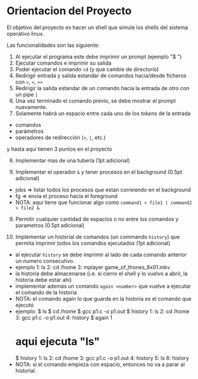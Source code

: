 Orientacion del Proyecto
========================

El objetivo del proyecto es hacer un shell que simule los shells del sistema operativo linux.

Las funcionalidades son las siguiente:

1. Al ejecutar el programa este debe imprimir un prompt (ejemplo "$ ")
2. Ejecutar comandos e imprimir su salida
3. Poder ejecutar el comando `cd` (y que cambie de directorio)
4. Redirigir entrada y salida estandar de comandos hacia/desde ficheros con `>`, `<`, `>>`
5. Redirigir la salida estandar de un comando hacia la entrada de otro con un pipe `|`
6. Una vez terminado el comando previo, se debe mostrar el prompt nuevamente.
7. Solamente habrá un espacio entre cada uno de los *tokens* de la entrada
  * comandos
  * parámetros
  * operadores de redirección (`>`, `|`, etc.)

y hasta aqui tienen 3 puntos en el proyecto

8. Implementar mas de una tubería (1pt adicional)

9. Implementar el operador `&` y tener procesos en el background (0.5pt adicional)
  * jobs => listar todos los procesos que estan correiendo en el background
  * fg <pid> => envia el proceso <pid> hacia el foreground
  * NOTA: aqui tiene que funcionar algo como `command1 < file1 | command2 > file2 &`

9. Permitir cualquier cantidad de espacios o no entre los comandos y parametros (0.5pt adicional)

10. Implementar un historial de comandos (un commando `history`) que permita imprimir todos los comandos ejecutados (1pt adicional)
  * al ejecutar `history` se debe imprimir al lado de cada comando anterior un numero consecutivo.
  * ejemplo
    1: ls
    2: cd /home
    3: mplayer game_of_thones_8x01.mkv
  * la historia debe almacenarse (i.e. si cierro el shell y lo vuelvo a abrir, la historia debe estar ahi)
  * implementar además un comando `again <number>` que vuelve a ejecutar el comando <number> de la historia
  * NOTA: el comando again lo que guarda en la historia es el comando que ejecutó
  * ejemplo:
    $ ls
    $ cd /home
    $ gcc p1.c -o p1.out
    $ history
      1: ls
      2: cd /home
      3: gcc p1.c -o p1.out
      4: history
    $ again 1
    # aqui ejecuta  "ls"
    $ history
      1: ls
      2: cd /home
      3: gcc p1.c -o p1.out
      4: history
      5: ls
      6: history
  * NOTA: si el comando empieza con espacio, entonces no va a parar al historial.


